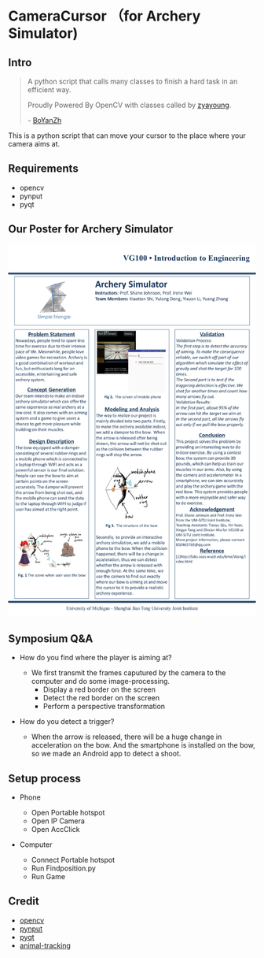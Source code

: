 # CameraCursor （for Archery Simulator)

## Intro

> A python script that calls many classes to finish a hard task in an efficient way.
>
> Proudly Powered By OpenCV with classes called by [zyayoung](https://github.com/zyayoung).
>
> \- [BoYanZh](https://github.com/BoYanZh)

This is a python script that can move your cursor to the place where your camera aims at.

## Requirements

- opencv
- pynput
- pyqt

## Our Poster for Archery Simulator

![](https://raw.githubusercontent.com/zyayoung/CameraCursor/master/Group12_poster.jpg)

## Symposium Q&A

- How do you find where the player is aiming at?
  - We first transmit the frames caputured by the camera to the computer and do some image-processing.
    - Display a red border on the screen
    - Detect the red border on the screen
    - Perform a perspective transformation
    
- How do you detect a trigger?
  - When the arrow is released, there will be a huge change in acceleration on the bow. And the smartphone is installed on the bow, so we made an Android app to detect a shoot.

## Setup process

- Phone
    - Open Portable hotspot
    - Open IP Camera
    - Open AccClick

- Computer
    - Connect Portable hotspot
    - Run Findposition.py
    - Run Game
## Credit

- [opencv](https://github.com/opencv/opencv)
- [pynput](https://github.com/moses-palmer/pynput)
- [pyqt](https://pypi.org/project/PyQt5/)
- [animal-tracking](https://github.com/colinlaney/animal-tracking)
